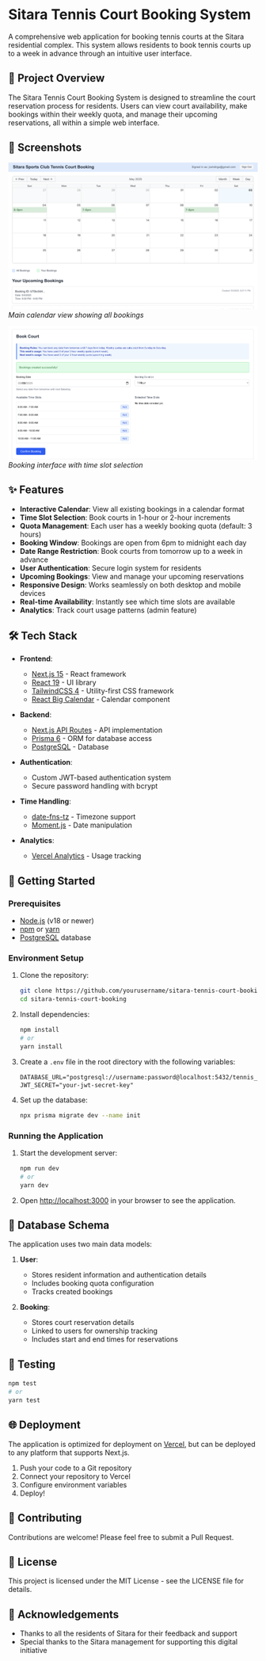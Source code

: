 # Sitara Tennis Court Booking System

A comprehensive web application for booking tennis courts at the Sitara residential complex. This system allows residents to book tennis courts up to a week in advance through an intuitive user interface.

## 🎾 Project Overview

The Sitara Tennis Court Booking System is designed to streamline the court reservation process for residents. Users can view court availability, make bookings within their weekly quota, and manage their upcoming reservations, all within a simple web interface.

## 📸 Screenshots

![Main Calendar View](public/calendar.png)
*Main calendar view showing all bookings*

![Booking Interface](public/booking.png)
*Booking interface with time slot selection*

## ✨ Features

- **Interactive Calendar**: View all existing bookings in a calendar format
- **Time Slot Selection**: Book courts in 1-hour or 2-hour increments
- **Quota Management**: Each user has a weekly booking quota (default: 3 hours)
- **Booking Window**: Bookings are open from 6pm to midnight each day
- **Date Range Restriction**: Book courts from tomorrow up to a week in advance
- **User Authentication**: Secure login system for residents
- **Upcoming Bookings**: View and manage your upcoming reservations
- **Responsive Design**: Works seamlessly on both desktop and mobile devices
- **Real-time Availability**: Instantly see which time slots are available
- **Analytics**: Track court usage patterns (admin feature)

## 🛠️ Tech Stack

- **Frontend**:
  - [Next.js 15](https://nextjs.org/) - React framework
  - [React 19](https://react.dev/) - UI library
  - [TailwindCSS 4](https://tailwindcss.com/) - Utility-first CSS framework
  - [React Big Calendar](https://github.com/jquense/react-big-calendar) - Calendar component

- **Backend**:
  - [Next.js API Routes](https://nextjs.org/docs/api-routes/introduction) - API implementation
  - [Prisma 6](https://www.prisma.io/) - ORM for database access
  - [PostgreSQL](https://www.postgresql.org/) - Database

- **Authentication**:
  - Custom JWT-based authentication system
  - Secure password handling with bcrypt

- **Time Handling**:
  - [date-fns-tz](https://github.com/marnusw/date-fns-tz) - Timezone support
  - [Moment.js](https://momentjs.com/) - Date manipulation

- **Analytics**:
  - [Vercel Analytics](https://vercel.com/analytics) - Usage tracking

## 🚀 Getting Started

### Prerequisites

- [Node.js](https://nodejs.org/) (v18 or newer)
- [npm](https://www.npmjs.com/) or [yarn](https://yarnpkg.com/)
- [PostgreSQL](https://www.postgresql.org/) database

### Environment Setup

1. Clone the repository:
   ```bash
   git clone https://github.com/yourusername/sitara-tennis-court-booking.git
   cd sitara-tennis-court-booking
   ```

2. Install dependencies:
   ```bash
   npm install
   # or
   yarn install
   ```

3. Create a `.env` file in the root directory with the following variables:
   ```
   DATABASE_URL="postgresql://username:password@localhost:5432/tennis_booking"
   JWT_SECRET="your-jwt-secret-key"
   ```

4. Set up the database:
   ```bash
   npx prisma migrate dev --name init
   ```

### Running the Application

1. Start the development server:
   ```bash
   npm run dev
   # or
   yarn dev
   ```

2. Open [http://localhost:3000](http://localhost:3000) in your browser to see the application.

## 📝 Database Schema

The application uses two main data models:

1. **User**:
   - Stores resident information and authentication details
   - Includes booking quota configuration
   - Tracks created bookings

2. **Booking**:
   - Stores court reservation details
   - Linked to users for ownership tracking
   - Includes start and end times for reservations

## 🧪 Testing

```bash
npm test
# or
yarn test
```

## 🌐 Deployment

The application is optimized for deployment on [Vercel](https://vercel.com/), but can be deployed to any platform that supports Next.js.

1. Push your code to a Git repository
2. Connect your repository to Vercel
3. Configure environment variables
4. Deploy!

## 🤝 Contributing

Contributions are welcome! Please feel free to submit a Pull Request.

## 📄 License

This project is licensed under the MIT License - see the LICENSE file for details.

## 🙏 Acknowledgements

- Thanks to all the residents of Sitara for their feedback and support
- Special thanks to the Sitara management for supporting this digital initiative